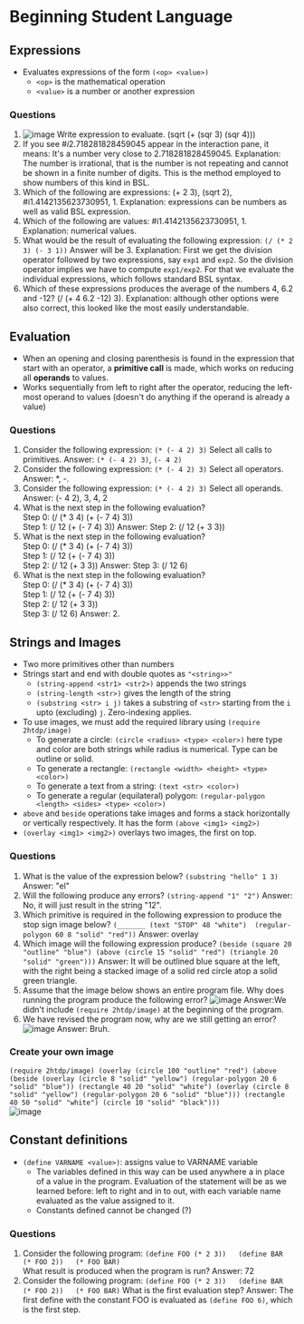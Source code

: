 # Beginning Student Language
## Expressions
- Evaluates expressions of the form `(<op> <value>)`
  - `<op>` is the mathematical operation
  - `<value>` is a number or another expression
### Questions
1. ![image](https://github.com/user-attachments/assets/da569354-d153-4b36-a2f0-b3c79e88905b) Write expression to evaluate.
(sqrt (+ (sqr 3) (sqr 4)))
2. If you see #$i2.718281828459045$ appear in the interaction pane, it means:
It's a number very close to 2.718281828459045. Explanation: The number is irrational, that is the number is not repeating and cannot be shown in a finite number of digits. This is the method employed to show numbers of this kind in BSL.
3. Which of the following are expressions:
(+ 2 3), (sqrt 2), #i1.4142135623730951, 1. Explanation: expressions can be numbers as well as valid BSL expression.
4. Which of the following are values:
#i1.4142135623730951, 1. Explanation: numerical values.
5. What would be the result of evaluating the following expression: `(/ (* 2 3) (- 3 1))`
Answer will be 3. Explanation: First we get the division operator followed by two expressions, say `exp1` and `exp2`. So the division operator implies we have to compute `exp1/exp2`. For that we evaluate the individual expressions, which follows standard BSL syntax.
6. Which of these expressions produces the average of the numbers 4, 6.2 and -12?
(/ (+ 4 6.2 -12) 3). Explanation: although other options were also correct, this looked like the most easily understandable.
## Evaluation
- When an opening and closing parenthesis is found in the expression that start with an operator, a **primitive call** is made, which works on reducing all **operands** to values.
- Works sequentially from left to right after the operator, reducing the left-most operand to values (doesn't do anything if the operand is already a value)
### Questions
1. Consider the following expression: `(* (- 4 2) 3)` Select all calls to primitives. Answer: `(* (- 4 2) 3)`, `(- 4 2)`
2. Consider the following expression: `(* (- 4 2) 3)` Select all operators. Answer: *, -.
3. Consider the following expression: `(* (- 4 2) 3)` Select all operands. Answer: (- 4 2), 3, 4, 2
4. What is the next step in the following evaluation?  
Step 0: (/ (* 3 4) (+ (- 7 4) 3))  
Step 1: (/ 12 (+ (- 7 4) 3))
Answer: Step 2: (/ 12 (+ 3 3))
5. What is the next step in the following evaluation?  
Step 0: (/ (* 3 4) (+ (- 7 4) 3))  
Step 1: (/ 12 (+ (- 7 4) 3))  
Step 2: (/ 12 (+ 3 3))
Answer: Step 3: (/ 12 6)
6. What is the next step in the following evaluation?  
Step 0: (/ (* 3 4) (+ (- 7 4) 3))  
Step 1: (/ 12 (+ (- 7 4) 3))  
Step 2: (/ 12 (+ 3 3))  
Step 3: (/ 12 6)
Answer: 2.
## Strings and Images
- Two more primitives other than numbers
- Strings start and end with double quotes as `"<string>>"`
	- `(string-append <str1> <str2>)` appends the two strings
	- `(string-length <str>)` gives the length of the string
	- `(substring <str> i j)` takes a substring of `<str>` starting from the `i` upto (excluding) `j`. Zero-indexing applies.
 - To use images, we must add the required library using `(require 2htdp/image)`
	- To generate a circle: `(circle <radius> <type> <color>)` here type and color are both strings while radius is numerical. Type can be outline or solid.
	- To generate a rectangle: `(rectangle <width> <height> <type> <color>)`
	- To generate a text from a string: `(text <str> <color>)`
 	- To generate a regular (equilateral) polygon: `(regular-polygon <length> <sides> <type> <color>)`
- `above` and `beside` operations take images and forms a stack horizontally or vertically respectively. It has the form `(above <img1> <img2>)`
- `(overlay <img1> <img2>)` overlays two images, the first on top.
### Questions
1. What is the value of the expression below? `(substring "hello" 1 3)` Answer: "el"
2. Will the following produce any errors? `(string-append "1" "2")` Answer: No, it will just result in the string "12".
3. Which primitive is required in the following expression to produce the stop sign image below? `(_______ (text "STOP" 48 "white")  (regular-polygon 60 8 "solid" "red"))` Answer: overlay
4. Which image will the following expression produce? `(beside (square 20 "outline" "blue") (above (circle 15 "solid" "red") (triangle 20 "solid" "green")))` Answer: It will be outlined blue square at the left, with the right being a stacked image of a solid red circle atop a solid green triangle.
5. Assume that the image below shows an entire program file. Why does running the program produce the following error? ![image](https://github.com/user-attachments/assets/b70e4481-36f7-4698-a734-a31f82d2da81) Answer:We didn't include `(require 2htdp/image)` at the beginning of the program.
6. We have revised the program now, why are we still getting an error? ![image](https://github.com/user-attachments/assets/33905a18-099f-47c4-90be-a0d050b01569) Answer: Bruh.
### Create your own image
`(require 2htdp/image)
(overlay (circle 100 "outline" "red") (above (beside
(overlay (circle 8 "solid" "yellow") (regular-polygon 20 6 "solid" "blue")) (rectangle 40 20 "solid" "white")
(overlay (circle 8 "solid" "yellow") (regular-polygon 20 6 "solid" "blue"))) (rectangle 40 50 "solid" "white")
                                       (circle 10 "solid" "black")))
`  
![image](https://github.com/user-attachments/assets/bce7f00b-d260-4247-9e54-a16a69ae1bed)
## Constant definitions
- `(define VARNAME <value>)`: assigns value to VARNAME variable
	- The variables defined in this way can be used anywhere a in place of a value in the program. Evaluation of the statement will be as we learned before: left to right and in to out, with each variable name evaluated as the value assigned to it.
	- Constants defined cannot be changed (?)
### Questions
1. Consider the following program: `(define FOO (* 2 3))  
(define BAR (* FOO 2))  
(* FOO BAR)`  
What result is produced when the program is run? Answer: 72
2. Consider the following program: `(define FOO (* 2 3))  
(define BAR (* FOO 2))  
(* FOO BAR)`
What is the first evaluation step? Answer: The first define with the constant FOO is evaluated as `(define FOO 6)`, which is the first step.

